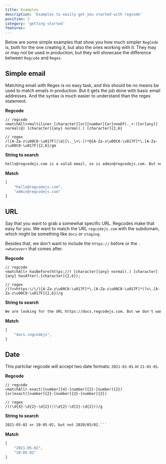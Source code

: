 ```yaml
---
title: Examples
description: 'Examples to easily get you started with regcode'
position: 3
category: 'getting started'
features:
---
```


Below are some simple examples that show you how much simpler `RegCode` is, both for the one creating it, but also the ones working with it. They may or may not be used in production, but they will showcase the difference between `Regcode` and `Regex`.

## Simple email

Matching email with Regex is no easy task, and this should be no means be used to match emails in production. But it gets the job done with basic email addresses. And the syntax is much easier to understand than the regex statement.

**Regcode**

```regex
// regcode
<matchAll><multiline> [character][or][number][or]oneOf(._+-)[or{any}] normal(@) [character]{any} normal(.) [character]{2,6}

// regex
/([A-Za-z\u00C0-\u017F]|\d|[\._\+\-])*@[A-Za-z\u00C0-\u017F]*\.[A-Za-z\u00C0-\u017F]{2,6}/gm
```


**String to search**

```txt
hello@regcodejs.com is a valid email, so is admin@regcodejs.com. But not hello123@regcodejs.c. 
```

**Match**

```ts
[
    "hello@regcodejs.com",
    "admin@regcodejs.com"
]
```

## URL

Say that you want to grab a somewhat specific URL. Regcodes make that easy for you. We want to match the URL `regcodejs.com` with the subdomain, which might be something like `docs` or `staging`. 

Besides that, we don't want to include the `https://` before or the `.<whatever>` that comes after.

**Regcode**

```regex
// regcode
<matchAll> hasBefore(https://) [character]{any} normal(.) [character]{any} hasAfter(.[character]{2,6});

// regex
/(?<=https:\/\/)[A-Za-z\u00C0-\u017F]*\.[A-Za-z\u00C0-\u017F]*(?=\.[A-Za-z\u00C0-\u017F]{2,6})/g
```


**String to search**

```txt
We are looking for the URL https://docs.regcodejs.com. But we don't want to include https://regcodejs.com.
```

**Match**

```ts
[
    "docs.regcodejs",
]
```

## Date

This partcilar regcode will accept two date formats: `2021-01-01` or `21-01-01`.

**Regcode**

```regex
// regcode
<matchAll> exact([number]{4}-[number]{2}-[number]{2})[or]exact([number]{2}-[number]{2}-[number]{2})

// regex
/((\d{4}-\d{2}-\d{2})|(\d{2}-\d{2}-\d{2}))/g
```

**String to search**

```txt
2021-05-02 or 20-05-02, but not 2020/05/02.```
```

**Match**

```ts
[
    "2021-05-02",
    "20-05-02"
]
```
